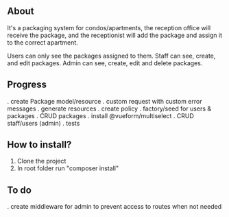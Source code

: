 ## About
It's a packaging system for condos/apartments, the reception office will receive the package, and the receptionist will add the package and assign it to the correct apartment.

Users can only see the packages assigned to them.
Staff can see, create, and edit packages.
Admin can see, create, edit and delete packages.

## Progress
. create Package model/resource
. custom request with custom error messages
. generate resources
. create policy
. factory/seed for users & packages
. CRUD packages
. install @vueform/multiselect
. CRUD staff/users (admin)
. tests

## How to install?
1. Clone the project
2. In root folder run "composer install"

## To do 
. create middleware for admin to prevent access to routes when not needed

